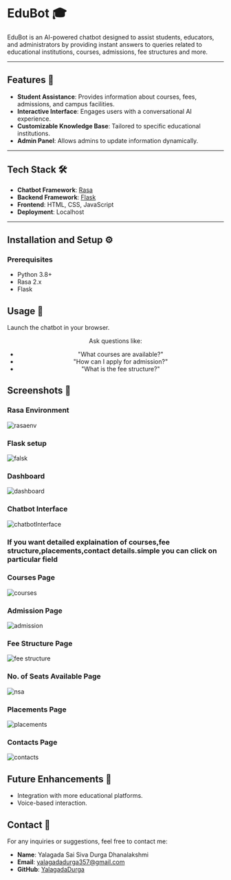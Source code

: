 # EduBot 🎓

EduBot is an AI-powered chatbot designed to assist students, educators, and administrators by providing instant answers to queries related to educational institutions, courses, admissions, fee structures and more.

---

## Features 🚀

- **Student Assistance**: Provides information about courses, fees, admissions, and campus facilities.
- **Interactive Interface**: Engages users with a conversational AI experience.
- **Customizable Knowledge Base**: Tailored to specific educational institutions.
- **Admin Panel**: Allows admins to update information dynamically.

---

## Tech Stack 🛠️

- **Chatbot Framework**: [Rasa](https://rasa.com/)
- **Backend Framework**: [Flask](https://flask.palletsprojects.com/)
- **Frontend**: HTML, CSS, JavaScript 
- **Deployment**: Localhost 

---

## Installation and Setup ⚙️

### Prerequisites
- Python 3.8+
- Rasa 2.x
- Flask

## Usage 💬

Launch the chatbot in your browser.

<p align="center">Ask questions like:</p>
<ul align="center">
  <li>"What courses are available?"</li>
  <li>"How can I apply for admission?"</li>
  <li>"What is the fee structure?"</li>
</ul>


## Screenshots 📸

### Rasa Environment
![rasaenv](https://github.com/YalagadaDurga/EduBot/blob/main/Images/1.jpg.png)

### Flask setup
![falsk](https://github.com/YalagadaDurga/EduBot/blob/main/Images/2.jpg.png)

### Dashboard
![dashboard](https://github.com/YalagadaDurga/EduBot/blob/main/Images/3.jpg.png)

### Chatbot Interface
![chatbotInterface](https://github.com/YalagadaDurga/EduBot/blob/main/Images/4.jpg.png)

### If you want detailed explaination of courses,fee structure,placements,contact details.simple you can click on particular field

### Courses Page
![courses](https://github.com/YalagadaDurga/EduBot/blob/main/Images/Screenshot%202025-01-06%20225501.png)

### Admission Page
![admission](https://github.com/YalagadaDurga/EduBot/blob/main/Images/Screenshot%202025-01-06%20225526.png)

### Fee Structure Page
![fee structure](https://github.com/YalagadaDurga/EduBot/blob/main/Images/Screenshot%202025-01-06%20225550.png)

### No. of Seats Available Page
![nsa](https://github.com/YalagadaDurga/EduBot/blob/main/Images/Screenshot%202025-01-06%20225609.png)

### Placements Page
![placements](https://github.com/YalagadaDurga/EduBot/blob/main/Images/Screenshot%202025-01-06%20225941.png)

### Contacts Page
![contacts](https://github.com/YalagadaDurga/EduBot/blob/main/Images/Screenshot%202025-01-06%20230024.png)


## Future Enhancements 🔮
- Integration with more educational platforms.
- Voice-based interaction.

## Contact 📧
For any inquiries or suggestions, feel free to contact me:  
- **Name**: Yalagada Sai Siva Durga Dhanalakshmi  
- **Email**: [yalagadadurga357@gmail.com](mailto:yalagadadurga357@gmail.com)  
- **GitHub**: [YalagadaDurga](https://github.com/YalagadaDurga)









